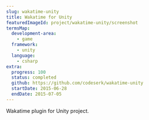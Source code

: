 ```yaml
---
slug: wakatime-unity
title: Wakatime for Unity
featuredImageId: project/wakatime-unity/screenshot
termsMap:
  development-area:
    - game
  framework:
    - unity
  language:
    - csharp
extra:
  progress: 100
  status: completed
  github: https://github.com/codeserk/wakatime-unity
  startDate: 2015-06-28
  endDate: 2015-07-05
---
```


Wakatime plugin for Unity project.

